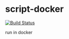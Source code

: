 # script-docker

[![Build Status](https://cloud.drone.io/api/badges/lxbot/script-docker/status.svg)](https://cloud.drone.io/lxbot/script-docker)

run in docker
